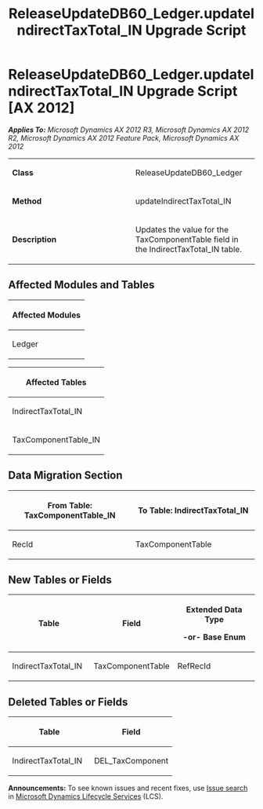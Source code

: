 ﻿---
title: ReleaseUpdateDB60_Ledger.updateIndirectTaxTotal_IN Upgrade Script
TOCTitle: ReleaseUpdateDB60_Ledger.updateIndirectTaxTotal_IN Upgrade Script
ms:assetid: 3d23daab-57d9-7e33-0934-41a44b76d7a9
ms:mtpsurl: https://msdn.microsoft.com/en-us/library/JJ718726(v=AX.60)
ms:contentKeyID: 49707771
ms.date: 05/18/2015
mtps_version: v=AX.60
---

# ReleaseUpdateDB60\_Ledger.updateIndirectTaxTotal\_IN Upgrade Script [AX 2012]


_**Applies To:** Microsoft Dynamics AX 2012 R3, Microsoft Dynamics AX 2012 R2, Microsoft Dynamics AX 2012 Feature Pack, Microsoft Dynamics AX 2012_

<table>
<colgroup>
<col style="width: 50%" />
<col style="width: 50%" />
</colgroup>
<tbody>
<tr class="odd">
<td><p><strong>Class</strong></p></td>
<td><p>ReleaseUpdateDB60_Ledger</p></td>
</tr>
<tr class="even">
<td><p><strong>Method</strong></p></td>
<td><p>updateIndirectTaxTotal_IN</p></td>
</tr>
<tr class="odd">
<td><p><strong>Description</strong></p></td>
<td><p>Updates the value for the TaxComponentTable field in the IndirectTaxTotal_IN table.</p></td>
</tr>
</tbody>
</table>


## Affected Modules and Tables

<table>
<colgroup>
<col style="width: 100%" />
</colgroup>
<thead>
<tr class="header">
<th><p>Affected Modules</p></th>
</tr>
</thead>
<tbody>
<tr class="odd">
<td><p>Ledger</p></td>
</tr>
</tbody>
</table>


<table>
<colgroup>
<col style="width: 100%" />
</colgroup>
<thead>
<tr class="header">
<th><p>Affected Tables</p></th>
</tr>
</thead>
<tbody>
<tr class="odd">
<td><p>IndirectTaxTotal_IN</p></td>
</tr>
<tr class="even">
<td><p>TaxComponentTable_IN</p></td>
</tr>
</tbody>
</table>


## Data Migration Section

<table>
<colgroup>
<col style="width: 50%" />
<col style="width: 50%" />
</colgroup>
<thead>
<tr class="header">
<th><p>From Table: TaxComponentTable_IN</p></th>
<th><p>To Table: IndirectTaxTotal_IN</p></th>
</tr>
</thead>
<tbody>
<tr class="odd">
<td><p>RecId</p></td>
<td><p>TaxComponentTable</p></td>
</tr>
</tbody>
</table>


## New Tables or Fields

<table>
<colgroup>
<col style="width: 33%" />
<col style="width: 33%" />
<col style="width: 33%" />
</colgroup>
<thead>
<tr class="header">
<th><p>Table</p></th>
<th><p>Field</p></th>
<th><p>Extended Data Type</p>
<p>-or- Base Enum</p></th>
</tr>
</thead>
<tbody>
<tr class="odd">
<td><p>IndirectTaxTotal_IN</p></td>
<td><p>TaxComponentTable</p></td>
<td><p>RefRecId</p></td>
</tr>
</tbody>
</table>


## Deleted Tables or Fields

<table>
<colgroup>
<col style="width: 50%" />
<col style="width: 50%" />
</colgroup>
<thead>
<tr class="header">
<th><p>Table</p></th>
<th><p>Field</p></th>
</tr>
</thead>
<tbody>
<tr class="odd">
<td><p>IndirectTaxTotal_IN</p></td>
<td><p>DEL_TaxComponent</p></td>
</tr>
</tbody>
</table>

  
**Announcements:** To see known issues and recent fixes, use [Issue search](http://go.microsoft.com/fwlink/?linkid=389258) in [Microsoft Dynamics Lifecycle Services](http://go.microsoft.com/fwlink/?linkid=306505) (LCS).

